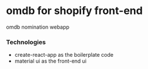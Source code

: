 # omdb for shopify front-end
omdb nomination webapp

### Technologies
- create-react-app as the boilerplate code
- material ui as the front-end ui

